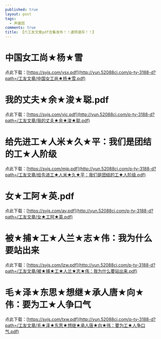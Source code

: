 ```yaml
---
published: true
layout: post
tags:
  - 声援团
comments: true
title: 【六工友文章pdf合集发布！！速转速存！！】
---
```


# 中国女工尚★杨★雪

点此下载：[https://syjs.com/ysx.pdf](http://yun.52088cj.com/p-ty-3188-d?path=/工友文章/中国女工尚★杨★雪.pdf)

# 我的丈夫★余★浚★聪.pdf

点此下载：[https://syjs.com/yjc.pdf](http://yun.52088cj.com/p-ty-3188-d?path=/工友文章/我的丈夫★余★浚★聪.pdf)

# 给先进工★人米★久★平：我们是团结的工★人阶级

点此下载：[https://syjs.com/mjp.pdf](http://yun.52088cj.com/p-ty-3188-d?path=/工友文章/给先进工★人米★久★平：我们是团结的工★人阶级.pdf)

# 女★工阿★英.pdf

点此下载：[https://syjs.com/ay.pdf](http://yun.52088cj.com/p-ty-3188-d?path=/工友文章/女★工阿★英.pdf)

# 被★捕★工★人兰★志★伟：我为什么要站出来

点此下载：[https://syjs.com/lzw.pdf](http://yun.52088cj.com/p-ty-3188-d?path=/工友文章/被★捕★工★人兰★志★伟：我为什么要站出来.pdf)

# 毛★泽★东思★想继★承人唐★向★伟：要为工★人争口气

点此下载：[https://syjs.com/txw.pdf](http://yun.52088cj.com/p-ty-3188-d?path=/工友文章/毛★泽★东思★想继★承人唐★向★伟：要为工★人争口气.pdf)


